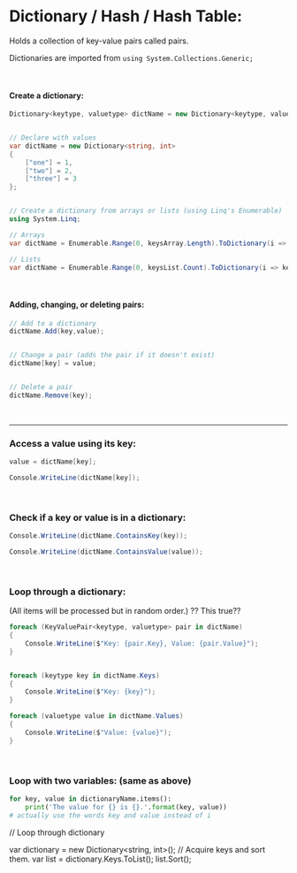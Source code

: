 # Dictionary / Hash / Hash Table:
Holds a collection of key-value pairs called pairs.

Dictionaries are imported from ```using System.Collections.Generic;```

<br>

#### Create a dictionary:
```c#
Dictionary<keytype, valuetype> dictName = new Dictionary<keytype, valuetype>();


// Declare with values
var dictName = new Dictionary<string, int>
{
    ["one"] = 1,
    ["two"] = 2,
    ["three"] = 3
};


// Create a dictionary from arrays or lists (using Linq's Enumerable)
using System.Linq;

// Arrays
var dictName = Enumerable.Range(0, keysArray.Length).ToDictionary(i => keysArray[i], i => valuesArray[i]);

// Lists
var dictName = Enumerable.Range(0, keysList.Count).ToDictionary(i => keysList[i], i => valuesList[i]);
```

<br>

#### Adding, changing, or deleting pairs:
```c#
// Add to a dictionary
dictName.Add(key,value);


// Change a pair (adds the pair if it doesn't exist)
dictName[key] = value;


// Delete a pair
dictName.Remove(key);
```

<br>


_____________________________________________________________________________


### Access a value using its key:
```c#
value = dictName[key];

Console.WriteLine(dictName[key]);
```

<br>

### Check if a key or value is in a dictionary:
```c#
Console.WriteLine(dictName.ContainsKey(key));

Console.WriteLine(dictName.ContainsValue(value));
```

<br>

### Loop through a dictionary:
(All items will be processed but in random order.) ?? This true??
```c#
foreach (KeyValuePair<keytype, valuetype> pair in dictName)
{
    Console.WriteLine($"Key: {pair.Key}, Value: {pair.Value}");
}


foreach (keytype key in dictName.Keys)
{
    Console.WriteLine($"Key: {key}");
}

foreach (valuetype value in dictName.Values)
{
    Console.WriteLine($"Value: {value}");
}
```

<br>

### Loop with two variables: (same as above)
```python
for key, value in dictionaryName.items():
	print('The value for {} is {}.'.format(key, value))
# actually use the words key and value instead of i
```

// Loop through dictionary



var dictionary = new Dictionary<string, int>();
// Acquire keys and sort them.
var list = dictionary.Keys.ToList();
list.Sort();
